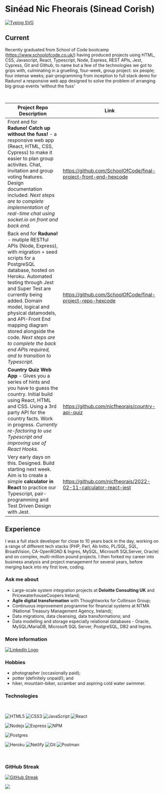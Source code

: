 # Sinéad Nic Fheorais (Sinead Corish)

<!-- From here: https://readme-typing-svg.herokuapp.com/demo/ -->

[![Typing SVG](https://readme-typing-svg.herokuapp.com?size=21&color=4296B3&lines=Developer+Analyst+Civil+Engineer+;Javascript+React+Node+Express;PostgreSQL+MySQL+Oracle+SQLServer)](https://git.io/typing-svg)

## Current

Recently graduated from School of Code bootcamp
(https://www.schoolofcode.co.uk/) having produced projects using HTML, CSS,
Javascript, React, Typescript, Node, Express, REST APIs, Jest, Cypress, Git and
Github, to name but a few of the technologies we got to grips with, culminating
in a gruelling, four-week, group project: six people; four intense weeks;
pair-programming from inception to full stack demo for Raduno! a responsive web
app designed to solve the problem of arranging big group events 'without the
fuss'

 <br />

| Project Repo Description                                                                                                                                                                                                                                                                                                                                                                                                   | Link                                                            |
| -------------------------------------------------------------------------------------------------------------------------------------------------------------------------------------------------------------------------------------------------------------------------------------------------------------------------------------------------------------------------------------------------------------------------- | --------------------------------------------------------------- |
| Front end for **Raduno! Catch up without the fuss!** - a responsive web app (React, HTML, CSS, Cypress) to make it easier to plan group activites. Chat, invitation and group voting features. Design documentation included. _Next steps are to complete implementation of real-time chat using socket.io on front and back end._                                                                                         | https://github.com/SchoolOfCode/final-project-front-end-hexcode |
| Back end for **Raduno!** - mutiple RESTful APIs (Node, Express), with migration + seed scripts for a PostgreSQL database, hosted on Heroku. Automated testing through Jest and Super Test are currently being added. Domain model, logical and physical datamodels, and API-Front End mapping diagram stored alongside the code. _Next steps are to complete the back end APIs required, and to transition to Typescript._ | https://github.com/SchoolOfCode/final-project-repo-hexcode      |
| **Country Quiz Web App** - Gives you a series of hints and you have to guess the country. Initial build using React, HTML and CSS. Using a 3rd party API for the country facts. Work in progress. _Currently re-factoring to use Typescript and improving use of React Hooks._                                                                                                                                             | https://github.com/nicfheorais/country-api-quiz                 |
| Very early days on this. Designed. Build starting next week. Aim is to create a simple **calculator in React** to practice our Typescript, pair-programming and Test Driven Design with Jest.                                                                                                                                                                                                                              | https://github.com/nicfheorais/2022-02-11-calculator-react-jest |

## Experience

I was a full stack developer for close to 10 years back in the day, working on a
range of different tech stacks (PHP, Perl, Ab Initio, PL/SQL, SQL, BroadVision,
CA-OpenROAD & Ingres, MySQL, Microsoft SQLServer, Oracle) and on complex,
multi-million pound projects. I then forked my career into business analysis and
project management for several years, before merging back into my first love,
coding.

<!-- | Company | Client/Project | Experience |
| ------- | -------------- | ---------- |
| TBC     | TBC            | TBC        |
| TBC     | TBC            | TBC        |
| TBC     | TBC            | TBC        |
| TBC     | TBC            | TBC        |
| TBC     | TBC            | TBC        |
| TBC     | TBC            | TBC        | -->

### Ask me about

-   Large-scale system integration projects at **Deloitte Consulting UK** and
    PricewaterhouseCoopers Ireland;
-   **Agile digital transformation** with Thoughtworks for Collinson Group;
-   Continuous improvement programme for financial systems at NTMA (National
    Treasury Management Agency, Ireland);
-   Data migrations, data cleansing, data transformations; and
-   Data modelling and storage especially relational databases - Oracle,
    MySQL/MariaDB, Microsoft SQL Server, PostgreSQL, DB2 and Ingres.

### More information

<a href="https://www.linkedin.com/in/sineadcorish" title="LinkedIn"><img src="https://img.shields.io/badge/LinkedIn-0077B5?style=for-the-badge&logo=linkedin&logoColor=white"  alt="LinkedIn Logo"  /></a>

### Hobbies

-   photographer (occasionally paid);
-   potter (definitely unpaid!); and
-   hiker, mountain-biker, scramber and aspiring cold water swimmer.

### Technologies

<br />
<!-- TODO: add in Perl, PHP, C, PL/SQL, T-SQL -->

![HTML5](https://img.shields.io/badge/HTML5-E34F26?style=for-the-badge&logo=html5&logoColor=white)
![CSS3](https://img.shields.io/badge/CSS3-1572B6?style=for-the-badge&logo=css3&logoColor=white)
![JavaScript](https://img.shields.io/badge/JavaScript-323330?style=for-the-badge&logo=javascript&logoColor=F7DF1E)
![React](https://img.shields.io/badge/React-20232A?style=for-the-badge&logo=react&logoColor=61DAFB)

![Nodejs](https://img.shields.io/badge/Node.js-339933?style=for-the-badge&logo=nodedotjs&logoColor=white)
![Express](https://img.shields.io/badge/Express.js-404D59?style=for-the-badge)
![NPM](https://img.shields.io/badge/npm-CB3837?style=for-the-badge&logo=npm&logoColor=white)

![Postgres](https://img.shields.io/badge/postgres-%23316192.svg?style=for-the-badge&logo=postgresql&logoColor=white)

![Heroku](https://img.shields.io/badge/heroku-%23430098.svg?style=for-the-badge&logo=heroku&logoColor=white)
![Netlify](https://img.shields.io/badge/netlify-%23000000.svg?style=for-the-badge&logo=netlify&logoColor=#00C7B7)
![Git](https://img.shields.io/badge/git-%23F05033.svg?style=for-the-badge&logo=git&logoColor=white)
![Postman](https://img.shields.io/badge/Postman-FF6C37?style=for-the-badge&logo=postman&logoColor=white)

<br />

### GitHub Streak

[![GitHub Streak](https://github-readme-streak-stats.herokuapp.com?user=nicfheorais&theme=prussian&date_format=M%20j%5B%2C%20Y%5D)](https://git.io/streak-stats)

![](https://komarev.com/ghpvc/?username=nicfheorais&color=blue&label=Github+Profile+Views)

